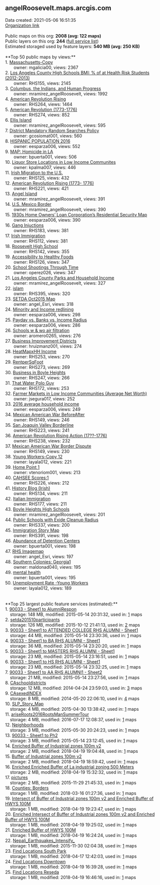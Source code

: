<h2>angelRoosevelt.maps.arcgis.com</h2> Data created: 2021-05-06 16:51:35 <br /><a target='new' href='https://angelRoosevelt.maps.arcgis.com'>Organization link</a><br /><br />Public maps on this org: <b>2008 (avg: 122 maps)</b><br />Public layers on this org: <b>244 </b>(<a target='new' href='https://services.arcgis.com/r4guwVeGNzn2Vosp/ArcGIS/rest/services'>full service list</a>)<br />Estimated storaged used by feature layers: <b>540 MB (avg: 250 KB)</b><br /><br />**Top 50 public maps by views:**<br />  1. <a target='new' href='https://www.arcgis.com/home/item.html?id=0488849d24cd4786bc6e3bf9e8700698'>Massachusetts-Copy</a> <br />  &nbsp;&nbsp;&nbsp;&nbsp; &nbsp;&nbsp;owner: mgalicia00, views: 2367<br />  2. <a target='new' href='https://www.arcgis.com/home/item.html?id=5792d91db11743168f9273ac6b20a3b2'>Los Angeles County High Schools BMI: % of at Health Risk Students (2012-2013)</a> <br />  &nbsp;&nbsp;&nbsp;&nbsp; &nbsp;&nbsp;owner: RHS155, views: 2145<br />  3. <a target='new' href='https://www.arcgis.com/home/item.html?id=ae83d08a142e4fda81704d2f59a069a2'>Columbus, the Indians, and Human Progress</a> <br />  &nbsp;&nbsp;&nbsp;&nbsp; &nbsp;&nbsp;owner: mramirez_angelRoosevelt, views: 1992<br />  4. <a target='new' href='https://www.arcgis.com/home/item.html?id=ac0ded88f67b4396a2494c73ca8542a6'>American Revolution Rising </a> <br />  &nbsp;&nbsp;&nbsp;&nbsp; &nbsp;&nbsp;owner: RHS264, views: 1464<br />  5. <a target='new' href='https://www.arcgis.com/home/item.html?id=5ad52bfde8f9438bba72bb41c4adad1e'>American Revolution (1773-1776)</a> <br />  &nbsp;&nbsp;&nbsp;&nbsp; &nbsp;&nbsp;owner: RHS274, views: 852<br />  6. <a target='new' href='https://www.arcgis.com/home/item.html?id=f89fcb5d5ec1445396e8d833ac976d2d'>Ellis Island</a> <br />  &nbsp;&nbsp;&nbsp;&nbsp; &nbsp;&nbsp;owner: mramirez_angelRoosevelt, views: 595<br />  7. <a target='new' href='https://www.arcgis.com/home/item.html?id=404bfa22a7aa42f1bc9b1a3f6567b832'>District Mandatory Random Searches Policy</a> <br />  &nbsp;&nbsp;&nbsp;&nbsp; &nbsp;&nbsp;owner: gcosiomat001, views: 560<br />  8. <a target='new' href='https://www.arcgis.com/home/item.html?id=ace58b337e7f4145bb12c081e28ab18b'> HISPANIC POPULATION 2016</a> <br />  &nbsp;&nbsp;&nbsp;&nbsp; &nbsp;&nbsp;owner: eesparza006, views: 552<br />  9. <a target='new' href='https://www.arcgis.com/home/item.html?id=5990468699f84ca9924cfdb90e9369a0'>MAP: Homicide in LA</a> <br />  &nbsp;&nbsp;&nbsp;&nbsp; &nbsp;&nbsp;owner: bpuerta001, views: 506<br />  10. <a target='new' href='https://www.arcgis.com/home/item.html?id=528c6d1b40f1414fbb2940cb62f20658'>Liquor Store Locations in Low Income Communites</a> <br />  &nbsp;&nbsp;&nbsp;&nbsp; &nbsp;&nbsp;owner: kpalma007, views: 446<br />  11. <a target='new' href='https://www.arcgis.com/home/item.html?id=7534759e888f41899bcaad9cb39eb1bd'>Irish Migration to the U.S.</a> <br />  &nbsp;&nbsp;&nbsp;&nbsp; &nbsp;&nbsp;owner: RHS125, views: 432<br />  12. <a target='new' href='https://www.arcgis.com/home/item.html?id=34c62349ba774352a83297d37931f2e8'>American Revolution Rising (1773- 1776)</a> <br />  &nbsp;&nbsp;&nbsp;&nbsp; &nbsp;&nbsp;owner: RHS221, views: 421<br />  13. <a target='new' href='https://www.arcgis.com/home/item.html?id=04ffb8517f0d4ab7acd60fb64c2f12ad'>Angel Island</a> <br />  &nbsp;&nbsp;&nbsp;&nbsp; &nbsp;&nbsp;owner: mramirez_angelRoosevelt, views: 391<br />  14. <a target='new' href='https://www.arcgis.com/home/item.html?id=78ccac40d6c943acaee47e7ed2f5fc5c'>U.S. Mexico Border</a> <br />  &nbsp;&nbsp;&nbsp;&nbsp; &nbsp;&nbsp;owner: mramirez_angelRoosevelt, views: 390<br />  15. <a target='new' href='https://www.arcgis.com/home/item.html?id=c5b4533045ad4829bc8fa27466ca4aee'>1930s Home Owners’ Loan Corporation’s Residential Security Map</a> <br />  &nbsp;&nbsp;&nbsp;&nbsp; &nbsp;&nbsp;owner: eesparza006, views: 390<br />  16. <a target='new' href='https://www.arcgis.com/home/item.html?id=b84e8336d66b4be491179360a6941f03'>Gang Injuctions</a> <br />  &nbsp;&nbsp;&nbsp;&nbsp; &nbsp;&nbsp;owner: RHS183, views: 381<br />  17. <a target='new' href='https://www.arcgis.com/home/item.html?id=89750c01a5d94895b5667b558feee6f7'>Irish Immigration</a> <br />  &nbsp;&nbsp;&nbsp;&nbsp; &nbsp;&nbsp;owner: RHS112, views: 381<br />  18. <a target='new' href='https://www.arcgis.com/home/item.html?id=89751ae1a08f45078644aa222db89338'>Roosevelt High School</a> <br />  &nbsp;&nbsp;&nbsp;&nbsp; &nbsp;&nbsp;owner: RHS142, views: 355<br />  19. <a target='new' href='https://www.arcgis.com/home/item.html?id=76c95cf5d8914b2ea0d4be202a5ce46f'>Accessibility to Healthy Foods</a> <br />  &nbsp;&nbsp;&nbsp;&nbsp; &nbsp;&nbsp;owner: RHS126, views: 347<br />  20. <a target='new' href='https://www.arcgis.com/home/item.html?id=82c934c99a5647e68ea547f00926605d'>School Shootings Through Time</a> <br />  &nbsp;&nbsp;&nbsp;&nbsp; &nbsp;&nbsp;owner: operez026, views: 347<br />  21. <a target='new' href='https://www.arcgis.com/home/item.html?id=d0d7703b4c3d4c9a9353043ccc187470'>Los Angeles County Parks and Household Income</a> <br />  &nbsp;&nbsp;&nbsp;&nbsp; &nbsp;&nbsp;owner: mramirez_angelRoosevelt, views: 327<br />  22. <a target='new' href='https://www.arcgis.com/home/item.html?id=98973069030f4304a4a3b18a5f39dfa0'>islam</a> <br />  &nbsp;&nbsp;&nbsp;&nbsp; &nbsp;&nbsp;owner: RHS395, views: 320<br />  23. <a target='new' href='https://www.arcgis.com/home/item.html?id=587f9c4db15c435d96e9d6aabc6ff256'>SETDA Oct2015 Map</a> <br />  &nbsp;&nbsp;&nbsp;&nbsp; &nbsp;&nbsp;owner: angel_Esri, views: 318<br />  24. <a target='new' href='https://www.arcgis.com/home/item.html?id=47d5810a5a01461f814183c5186964b9'>Minority and Income redlining</a> <br />  &nbsp;&nbsp;&nbsp;&nbsp; &nbsp;&nbsp;owner: eesparza006, views: 298<br />  25. <a target='new' href='https://www.arcgis.com/home/item.html?id=6fb7bb775262428e9ecd2273bc32af48'>Payday vs. Banks vs. Income Radius </a> <br />  &nbsp;&nbsp;&nbsp;&nbsp; &nbsp;&nbsp;owner: eesparza006, views: 286<br />  26. <a target='new' href='https://www.arcgis.com/home/item.html?id=9b48f160095c43d58b881336ed848fcf'>Schools w & wo air filtration</a> <br />  &nbsp;&nbsp;&nbsp;&nbsp; &nbsp;&nbsp;owner: aromero0265, views: 276<br />  27. <a target='new' href='https://www.arcgis.com/home/item.html?id=ca3faada284a49d282c2a1fdff85716a'>Business Improvement Districts</a> <br />  &nbsp;&nbsp;&nbsp;&nbsp; &nbsp;&nbsp;owner: hruizmanz001, views: 274<br />  28. <a target='new' href='https://www.arcgis.com/home/item.html?id=2381ceae7ce443fcb271d16fb53c6a3d'>HeatMapxHH Income</a> <br />  &nbsp;&nbsp;&nbsp;&nbsp; &nbsp;&nbsp;owner: RHS253, views: 270<br />  29. <a target='new' href='https://www.arcgis.com/home/item.html?id=42a85226fa2249d8ab08ad66ad101624'>RentperSqFoot</a> <br />  &nbsp;&nbsp;&nbsp;&nbsp; &nbsp;&nbsp;owner: RHS273, views: 269<br />  30. <a target='new' href='https://www.arcgis.com/home/item.html?id=d9f690189c1f497081f9bc0d5f462fa2'>Business in Boyle Heights</a> <br />  &nbsp;&nbsp;&nbsp;&nbsp; &nbsp;&nbsp;owner: RHS247, views: 266<br />  31. <a target='new' href='https://www.arcgis.com/home/item.html?id=e4b05404565a4b8eb07b8f975930c094'>That Water Polo Guy</a> <br />  &nbsp;&nbsp;&nbsp;&nbsp; &nbsp;&nbsp;owner: RHS172, views: 253<br />  32. <a target='new' href='https://www.arcgis.com/home/item.html?id=19409fdd8f67480a9cd6a8d66c524c9c'>Farmer Markets in Low Income Communities (Average Net Worth)</a> <br />  &nbsp;&nbsp;&nbsp;&nbsp; &nbsp;&nbsp;owner: jsegura017, views: 252<br />  33. <a target='new' href='https://www.arcgis.com/home/item.html?id=73066ef31d0d46039ade8ddf12df1139'>2016 average household income</a> <br />  &nbsp;&nbsp;&nbsp;&nbsp; &nbsp;&nbsp;owner: eesparza006, views: 249<br />  34. <a target='new' href='https://www.arcgis.com/home/item.html?id=627dec8849734ce4ad307888bb53cce9'>Mexican American War BeforeAfter</a> <br />  &nbsp;&nbsp;&nbsp;&nbsp; &nbsp;&nbsp;owner: RHS149, views: 246<br />  35. <a target='new' href='https://www.arcgis.com/home/item.html?id=af4a73d35c4b4bd58cd71fd076f1f3d7'>San Joaquin Valley Borderline</a> <br />  &nbsp;&nbsp;&nbsp;&nbsp; &nbsp;&nbsp;owner: RHS223, views: 241<br />  36. <a target='new' href='https://www.arcgis.com/home/item.html?id=f8040c79d4e346cdae4ab96e957bf85f'>American Revolution Rising Action (17??-1776)</a> <br />  &nbsp;&nbsp;&nbsp;&nbsp; &nbsp;&nbsp;owner: RHS238, views: 232<br />  37. <a target='new' href='https://www.arcgis.com/home/item.html?id=53ee2a595c2847d981c1aa27fc916ea8'>Mexican American War Border Dispute</a> <br />  &nbsp;&nbsp;&nbsp;&nbsp; &nbsp;&nbsp;owner: RHS149, views: 230<br />  38. <a target='new' href='https://www.arcgis.com/home/item.html?id=a36c8ba07c3d417aa89d2fb1eeecbb6e'>Young Workers-Copy 12</a> <br />  &nbsp;&nbsp;&nbsp;&nbsp; &nbsp;&nbsp;owner: layala012, views: 221<br />  39. <a target='new' href='https://www.arcgis.com/home/item.html?id=87b00976234e48a3a5232ae0b166a600'>Home Point 1</a> <br />  &nbsp;&nbsp;&nbsp;&nbsp; &nbsp;&nbsp;owner: vtenoriom001, views: 213<br />  40. <a target='new' href='https://www.arcgis.com/home/item.html?id=c973058969644a93bb21a22ea071cd11'>CAHSEE Scores:1</a> <br />  &nbsp;&nbsp;&nbsp;&nbsp; &nbsp;&nbsp;owner: RHS226, views: 212<br />  41. <a target='new' href='https://www.arcgis.com/home/item.html?id=7de31229002443b9a2822b658811fb7e'>History Blog (Irish)</a> <br />  &nbsp;&nbsp;&nbsp;&nbsp; &nbsp;&nbsp;owner: RHS134, views: 211<br />  42. <a target='new' href='https://www.arcgis.com/home/item.html?id=ff7dc89cb82e4f729ed40bf7e9f8915f'>Italian Immigration</a> <br />  &nbsp;&nbsp;&nbsp;&nbsp; &nbsp;&nbsp;owner: RHS177, views: 211<br />  43. <a target='new' href='https://www.arcgis.com/home/item.html?id=f99fe0b35d8643978466448b6d41ed21'>Boyle Heights High Schools</a> <br />  &nbsp;&nbsp;&nbsp;&nbsp; &nbsp;&nbsp;owner: mramirez_angelRoosevelt, views: 201<br />  44. <a target='new' href='https://www.arcgis.com/home/item.html?id=581cd1a071d04086a4a88a966c98379b'>Public Schools with Exide Cleanup Radius</a> <br />  &nbsp;&nbsp;&nbsp;&nbsp; &nbsp;&nbsp;owner: RHS337, views: 200<br />  45. <a target='new' href='https://www.arcgis.com/home/item.html?id=d03496cf1927469e83ad9721b9233951'>Immigration Story Map</a> <br />  &nbsp;&nbsp;&nbsp;&nbsp; &nbsp;&nbsp;owner: RHS391, views: 198<br />  46. <a target='new' href='https://www.arcgis.com/home/item.html?id=91913fb489e944eb981344c1a91157ce'>Abundance of Detention Centers</a> <br />  &nbsp;&nbsp;&nbsp;&nbsp; &nbsp;&nbsp;owner: bpuerta001, views: 198<br />  47. <a target='new' href='https://www.arcgis.com/home/item.html?id=b17ed217dfb84dcab4436d1c9d672e08'>RHS Imagemap</a> <br />  &nbsp;&nbsp;&nbsp;&nbsp; &nbsp;&nbsp;owner: angel_Esri, views: 197<br />  48. <a target='new' href='https://www.arcgis.com/home/item.html?id=42384bd240654fd698d2365327c37482'>Southern Colonies: Georgia1</a> <br />  &nbsp;&nbsp;&nbsp;&nbsp; &nbsp;&nbsp;owner: maldonad040, views: 195<br />  49. <a target='new' href='https://www.arcgis.com/home/item.html?id=18a13e0ebfa4423c8fc63687a1f61821'>mental health</a> <br />  &nbsp;&nbsp;&nbsp;&nbsp; &nbsp;&nbsp;owner: bpuerta001, views: 195<br />  50. <a target='new' href='https://www.arcgis.com/home/item.html?id=f9715f6f5aec4cbf8df03a52bb491399'>Unemployment Rate -Young Workers</a> <br />  &nbsp;&nbsp;&nbsp;&nbsp; &nbsp;&nbsp;owner: layala012, views: 189<br /><br /><br />**Top 25 largest public feature services (estimated):**<br /> 1. <a target='new' href='https://www.arcgis.com/home/item.html?id=4dce9517eb664e68b230040d757f250e'>90033 - Sheet1 to AlumniRespon</a><br /> &nbsp;&nbsp;&nbsp;&nbsp;storage: 148 MB, modified: 2015-05-14 20:31:32,  used in: <a target='new' href='https://ed-ind-tb.s3-us-west-1.amazonaws.com/ADI/4dce9517eb664e68b230040d757f250e.html'> 1</a> maps<br /> 2. <a target='new' href='https://www.arcgis.com/home/item.html?id=8d89714a20034179811240297ed9c996'>setda201510participants</a><br /> &nbsp;&nbsp;&nbsp;&nbsp;storage: 126 MB, modified: 2015-10-12 21:41:13,  used in: <a target='new' href='https://ed-ind-tb.s3-us-west-1.amazonaws.com/ADI/8d89714a20034179811240297ed9c996.html'> 2</a> maps<br /> 3. <a target='new' href='https://www.arcgis.com/home/item.html?id=018f2c0d391d498aa96fd609875cb844'>90033 - Sheet1 to ATTENDED COLLEGE RHS ALUMNI - Sheet1</a><br /> &nbsp;&nbsp;&nbsp;&nbsp;storage: 44 MB, modified: 2015-05-14 23:30:36,  used in: <a target='new' href='https://ed-ind-tb.s3-us-west-1.amazonaws.com/ADI/018f2c0d391d498aa96fd609875cb844.html'> 1</a> maps<br /> 4. <a target='new' href='https://www.arcgis.com/home/item.html?id=f7ad263f6a1a4414ba9c4daf3ccd0587'>90033 - Sheet1 to BA RHS ALUMNI - Sheet1</a><br /> &nbsp;&nbsp;&nbsp;&nbsp;storage: 36 MB, modified: 2015-05-14 23:20:20,  used in: <a target='new' href='https://ed-ind-tb.s3-us-west-1.amazonaws.com/ADI/f7ad263f6a1a4414ba9c4daf3ccd0587.html'> 1</a> maps<br /> 5. <a target='new' href='https://www.arcgis.com/home/item.html?id=28972f0277ba471991f44427b57708a0'>90033 - Sheet1 to MASTERS RHS ALUMNI - Sheet1</a><br /> &nbsp;&nbsp;&nbsp;&nbsp;storage: 23 MB, modified: 2015-05-14 23:16:51,  used in: <a target='new' href='https://ed-ind-tb.s3-us-west-1.amazonaws.com/ADI/28972f0277ba471991f44427b57708a0.html'> 1</a> maps<br /> 6. <a target='new' href='https://www.arcgis.com/home/item.html?id=ee67451bb2214a25adfaee44a6ac3946'>90033 - Sheet1 to HS RHS ALUMNI - Sheet1</a><br /> &nbsp;&nbsp;&nbsp;&nbsp;storage: 23 MB, modified: 2015-05-14 23:32:25,  used in: <a target='new' href='https://ed-ind-tb.s3-us-west-1.amazonaws.com/ADI/ee67451bb2214a25adfaee44a6ac3946.html'> 1</a> maps<br /> 7. <a target='new' href='https://www.arcgis.com/home/item.html?id=d829d9aabdea406db53bdcecf65d0470'>90033 - Sheet1 to AA RHS ALUMNI1 - Sheet2</a><br /> &nbsp;&nbsp;&nbsp;&nbsp;storage: 21 MB, modified: 2015-05-14 23:27:56,  used in: <a target='new' href='https://ed-ind-tb.s3-us-west-1.amazonaws.com/ADI/d829d9aabdea406db53bdcecf65d0470.html'> 1</a> maps<br /> 8. <a target='new' href='https://www.arcgis.com/home/item.html?id=53f98257229b49c1a0f53447bff434c8'>CAschooldistricts</a><br /> &nbsp;&nbsp;&nbsp;&nbsp;storage: 12 MB, modified: 2014-04-24 23:59:03,  used in: <a target='new' href='https://ed-ind-tb.s3-us-west-1.amazonaws.com/ADI/53f98257229b49c1a0f53447bff434c8.html'> 3</a> maps<br /> 9. <a target='new' href='https://www.arcgis.com/home/item.html?id=faf3fa69bd3d48099ab710f1b1f72248'>CAsexedINDEX</a><br /> &nbsp;&nbsp;&nbsp;&nbsp;storage: 8 MB, modified: 2014-05-20 22:06:10,  used in: <a target='new' href='https://ed-ind-tb.s3-us-west-1.amazonaws.com/ADI/faf3fa69bd3d48099ab710f1b1f72248.html'> 4</a> maps<br /> 10. <a target='new' href='https://www.arcgis.com/home/item.html?id=783e44220ded49b1b599c4bd7e47a19c'>SLP_Story_Map</a><br /> &nbsp;&nbsp;&nbsp;&nbsp;storage: 4 MB, modified: 2015-04-30 13:38:42,  used in: <a target='new' href='https://ed-ind-tb.s3-us-west-1.amazonaws.com/ADI/783e44220ded49b1b599c4bd7e47a19c.html'> 1</a> maps<br /> 11. <a target='new' href='https://www.arcgis.com/home/item.html?id=1ef2fd33eee147698fa1fbd5d888a6a9'>ariseRoots2016RootsManSummerTour</a><br /> &nbsp;&nbsp;&nbsp;&nbsp;storage: 4 MB, modified: 2016-07-17 12:08:37,  used in: <a target='new' href='https://ed-ind-tb.s3-us-west-1.amazonaws.com/ADI/1ef2fd33eee147698fa1fbd5d888a6a9.html'> 1</a> maps<br /> 12. <a target='new' href='https://www.arcgis.com/home/item.html?id=912d7d86bb984ed1b48bfa14cbf43130'>Neighborhoods</a><br /> &nbsp;&nbsp;&nbsp;&nbsp;storage: 3 MB, modified: 2015-05-30 20:24:23,  used in: <a target='new' href='https://ed-ind-tb.s3-us-west-1.amazonaws.com/ADI/912d7d86bb984ed1b48bfa14cbf43130.html'> 1</a> maps<br /> 13. <a target='new' href='https://www.arcgis.com/home/item.html?id=4e2320afb1fb46d6b134318d9547e51b'>90033 - Sheet1 to Ph2</a><br /> &nbsp;&nbsp;&nbsp;&nbsp;storage: 3 MB, modified: 2015-05-14 23:12:45,  used in: <a target='new' href='https://ed-ind-tb.s3-us-west-1.amazonaws.com/ADI/4e2320afb1fb46d6b134318d9547e51b.html'> 1</a> maps<br /> 14. <a target='new' href='https://www.arcgis.com/home/item.html?id=43d1e451c7824dc49eb4cacd71e28592'>Enriched Buffer of Industrial zones 100m v2</a><br /> &nbsp;&nbsp;&nbsp;&nbsp;storage: 2 MB, modified: 2018-04-19 19:04:48,  used in: <a target='new' href='https://ed-ind-tb.s3-us-west-1.amazonaws.com/ADI/43d1e451c7824dc49eb4cacd71e28592.html'> 1</a> maps<br /> 15. <a target='new' href='https://www.arcgis.com/home/item.html?id=e7db4db9be7c4942a4eb907aaf7a51e4'>Buffer of Industrial zones 100m v2</a><br /> &nbsp;&nbsp;&nbsp;&nbsp;storage: 2 MB, modified: 2018-04-19 18:59:42,  used in: <a target='new' href='https://ed-ind-tb.s3-us-west-1.amazonaws.com/ADI/e7db4db9be7c4942a4eb907aaf7a51e4.html'> 1</a> maps<br /> 16. <a target='new' href='https://www.arcgis.com/home/item.html?id=5f0824515e24469b8c85c9b8a38c31c8'>Enriched Enriched Buffer of La industrial zoning 500 Meters</a><br /> &nbsp;&nbsp;&nbsp;&nbsp;storage: 2 MB, modified: 2018-04-19 15:32:32,  used in: <a target='new' href='https://ed-ind-tb.s3-us-west-1.amazonaws.com/ADI/5f0824515e24469b8c85c9b8a38c31c8.html'> 1</a> maps<br /> 17. <a target='new' href='https://www.arcgis.com/home/item.html?id=16bff36a0e57405380b87563fe261b24'>pictures</a><br /> &nbsp;&nbsp;&nbsp;&nbsp;storage: 2 MB, modified: 2015-11-29 21:45:33,  used in: <a target='new' href='https://ed-ind-tb.s3-us-west-1.amazonaws.com/ADI/16bff36a0e57405380b87563fe261b24.html'> 1</a> maps<br /> 18. <a target='new' href='https://www.arcgis.com/home/item.html?id=e0f13636dd624e7f8b1e0db88b0bab93'>Counties: Borders</a><br /> &nbsp;&nbsp;&nbsp;&nbsp;storage: 1 MB, modified: 2018-03-16 01:27:36,  used in: <a target='new' href='https://ed-ind-tb.s3-us-west-1.amazonaws.com/ADI/e0f13636dd624e7f8b1e0db88b0bab93.html'> 1</a> maps<br /> 19. <a target='new' href='https://www.arcgis.com/home/item.html?id=a4d362f8f42047b0b53f0c5b29ba4c54'>Intersect of Buffer of Industrial zones 100m v2 and Enriched Buffer of HWYS 100M</a><br /> &nbsp;&nbsp;&nbsp;&nbsp;storage: 1 MB, modified: 2018-04-19 19:23:47,  used in: <a target='new' href='https://ed-ind-tb.s3-us-west-1.amazonaws.com/ADI/a4d362f8f42047b0b53f0c5b29ba4c54.html'> 1</a> maps<br /> 20. <a target='new' href='https://www.arcgis.com/home/item.html?id=4066ccbae6294752970545861f83cceb'>Enriched Intersect of Buffer of Industrial zones 100m v2 and Enriched Buffer of HWYS 100M</a><br /> &nbsp;&nbsp;&nbsp;&nbsp;storage: 1 MB, modified: 2018-04-19 19:25:02,  used in: <a target='new' href='https://ed-ind-tb.s3-us-west-1.amazonaws.com/ADI/4066ccbae6294752970545861f83cceb.html'> 1</a> maps<br /> 21. <a target='new' href='https://www.arcgis.com/home/item.html?id=fb936bf08acd4141915cfa04243402dc'>Enriched Buffer of HWYS 100M</a><br /> &nbsp;&nbsp;&nbsp;&nbsp;storage: 1 MB, modified: 2018-04-19 16:24:24,  used in: <a target='new' href='https://ed-ind-tb.s3-us-west-1.amazonaws.com/ADI/fb936bf08acd4141915cfa04243402dc.html'> 1</a> maps<br /> 22. <a target='new' href='https://www.arcgis.com/home/item.html?id=8eacb8d302754963b38b7c3950d98501'>Nepali_Earthquakes_Intensify_</a><br /> &nbsp;&nbsp;&nbsp;&nbsp;storage: 1 MB, modified: 2015-11-30 02:04:38,  used in: <a target='new' href='https://ed-ind-tb.s3-us-west-1.amazonaws.com/ADI/8eacb8d302754963b38b7c3950d98501.html'> 1</a> maps<br /> 23. <a target='new' href='https://www.arcgis.com/home/item.html?id=07c145d47ad846c6b9dcd9a6665f02a2'>Find Locations South Park</a><br /> &nbsp;&nbsp;&nbsp;&nbsp;storage: 1 MB, modified: 2018-04-17 12:42:03,  used in: <a target='new' href='https://ed-ind-tb.s3-us-west-1.amazonaws.com/ADI/07c145d47ad846c6b9dcd9a6665f02a2.html'> 1</a> maps<br /> 24. <a target='new' href='https://www.arcgis.com/home/item.html?id=b9d5c0d5feb94c0aa177a34134e6455f'>Find Locations Downtown</a><br /> &nbsp;&nbsp;&nbsp;&nbsp;storage: 1 MB, modified: 2018-04-19 16:39:28,  used in: <a target='new' href='https://ed-ind-tb.s3-us-west-1.amazonaws.com/ADI/b9d5c0d5feb94c0aa177a34134e6455f.html'> 1</a> maps<br /> 25. <a target='new' href='https://www.arcgis.com/home/item.html?id=abd8b8b336e24f8e951a931944e2c523'>Find Locations Reseda</a><br /> &nbsp;&nbsp;&nbsp;&nbsp;storage: 1 MB, modified: 2018-04-19 16:46:16,  used in: <a target='new' href='https://ed-ind-tb.s3-us-west-1.amazonaws.com/ADI/abd8b8b336e24f8e951a931944e2c523.html'> 1</a> maps<br />